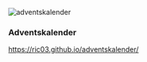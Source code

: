 ![adventskalender](https://github.com/ric03/adventskalender/workflows/adventskalender/badge.svg)

### Adventskalender

https://ric03.github.io/adventskalender/
